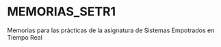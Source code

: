 # MEMORIAS_SETR1
Memorias para las prácticas de la asignatura de Sistemas Empotrados en Tiempo Real
